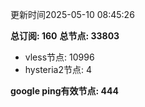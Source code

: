更新时间2025-05-10 08:45:26

**总订阅: 160**
**总节点: 33803**
- vless节点: 10996
- hysteria2节点: 4

**google ping有效节点: 444**
